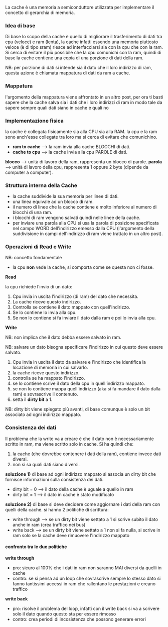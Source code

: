 La cache è una memoria a semiconduttore utilizzata per implementare il concetto di gerarchia di memoria.

### Idea di base
Di base lo scopo della cache è quello di migliorare il trasferimento di dati tra cpu (veloce) e ram (lenta), la cache infatti essendo una memoria piuttosto veloce (è di tipo sram) riesce ad interfacciarsi sia con la cpu che con la ram.
Si cerca di evitare il più possibile che la cpu comunichi con la ram, quindi
di base la cache contiene una copia di una porzione di dati della ram.

NB: per porzione di dati si intende sia il dato che il loro indirizzo di ram, questa azione è chiamata mappatura di dati da ram a cache.

### Mappatura
l'argomento della mappatura viene affrontato in un altro post, per ora ti basti sapere che la cache salva sia i dati che i loro indirizzi di ram in modo tale da sapere sempre quali dati siano in cache e quali no


### Implementazione fisica

la cache è collegata fisicamente sia alla CPU sia alla RAM.
la cpu e la ram sono anch'esse collegate tra loro ma si cerca di evitare che comunichino.

* **ram to cache** --> la ram invia alla cache BLOCCHI di dati.
* **cache to cpu** --> la cache invia alla cpu PAROLE di dati.

**blocco** --> unità di lavoro della ram, rappresenta un blocco di parole.
**parola** --> unità di lavoro della cpu, rappresenta 1 oppure 2 byte (dipende da computer a computer).

### Struttura interna della Cache
- la cache suddivide la sua memoria per linee di dati.
- una linea equivale ad un blocco di ram.
- il numero di linee che la cache contiene è molto inferiore al numero di blocchi di una ram.
- i blocchi di ram vengono salvati quindi nelle linee della cache.
- per inviare una parola alla CPU si usa la parola di posizione specificata nel campo WORD dell'indirizzo emesso dalla CPU (l'argomento della suddivisione in campi dell'indirizzo di ram viene trattato in un altro post).



### Operazioni di Read e Write

NB: concetto fondamentale
* la cpu **non** vede la cache, si comporta come se questa non ci fosse.

**Read**

la cpu richiede l'invio di un dato:

1. Cpu invia in uscita l'indirizzo (di ram) del dato che necessita.
2. La cache riceve questo indirizzo.
3. Controlla se contiene il dato mappato con quell'indirizzo.
  1. Se lo contiene lo invia alla cpu.
  2. Se non lo contiene si fa inviare il dato dalla ram e poi lo invia alla cpu.

**Write**

NB: non implica che il dato debba essere salvato in ram.

NB: salvare un dato bisogna specificare l'indirizzo in cui questo deve essere salvato.

1. Cpu invia in uscita il dato da salvare e l'indirizzo che identifica la locazione di memoria in cui salvarlo.
2. la cache riceve questo indirizzo.
3. controlla se ha mappato l'indirizzo.
  1. se lo contiene scrive il dato della cpu in quell'indirizzo mappato.
  2. se non lo contiene mappa quell'indirizzo (aka si fa mandare il dato dalla ram) e sovrascrive il contenuto.
4. setta il **dirty bit** a 1.

NB: dirty bit viene spiegato più avanti, di base comunque è solo un bit associato ad ogni indirizzo mappato.

### Consistenza dei dati

Il problema che la write va a creare è che il dato non è necessariamente scritto in ram, ma viene scritto solo in cache.
Si ha quindi che:
1. la cache (che dovrebbe contenere i dati della ram), contiene invece dati diversi.
2. non si sa quali dati siano diversi.

**soluzione 1)**
di base ad ogni indirizzo mappato si associa un dirty bit che fornisce informazioni sulla consistenza dei dati.
* dirty bit = 0 --> il dato della cache è uguale a quello in ram
* dirty bit = 1 --> il dato in cache è stato modificato

**soluzione 2)**
di base si deve decidere come aggiornare i dati della ram con quelli della cache.
si hanno 2 politiche di scrittura:
* write through --> se un dirty bit viene settato a 1 si scrive subito il dato anche in ram (crea traffico nei bus)
* write back --> se un dirty bit viene settato a 1 non si fa nulla, si scrive in ram solo se la cache deve rimuovere l'indirizzo mappato

#### **confronto tra le due politiche**

**write through**

* pro: sicuro al 100% che i dati in ram non saranno MAI diversi da quelli in cache
* contro: se si pensa ad un loop che sovrascrive sempre lo stesso dato si fanno tantissimi accessi in ram che rallentano le prestazioni e creano traffico

**write back**
* pro: risolve il problema del loop, infatti con il write back si va a scrivere solo il dato quando questo sta per essere rimosso
* contro: crea periodi di incosistenza che possono generare errori
